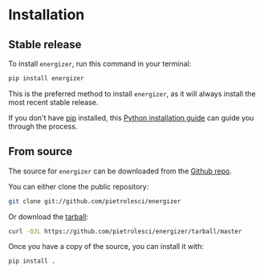 # Installation

## Stable release

To install `energizer`, run this command in your
terminal:

```bash
pip install energizer
```

This is the preferred method to install `energizer`, as it will always install the most recent stable release.

If you don't have [pip][] installed, this [Python installation guide][]
can guide you through the process.

## From source

The source for `energizer` can be downloaded from
the [Github repo][].

You can either clone the public repository:

```bash
git clone git://github.com/pietrolesci/energizer
```

Or download the [tarball][]:

```bash
curl -OJL https://github.com/pietrolesci/energizer/tarball/master
```

Once you have a copy of the source, you can install it with:

```bash
pip install .
```

  [pip]: https://pip.pypa.io
  [Python installation guide]: http://docs.python-guide.org/en/latest/starting/installation/
  [Github repo]: https://github.com/%7B%7B%20cookiecutter.github_username%20%7D%7D/%7B%7B%20cookiecutter.project_slug%20%7D%7D
  [tarball]: https://github.com/%7B%7B%20cookiecutter.github_username%20%7D%7D/%7B%7B%20cookiecutter.project_slug%20%7D%7D/tarball/master

